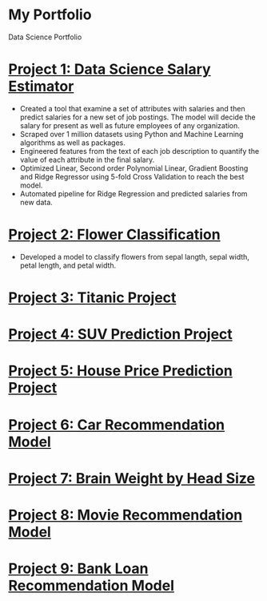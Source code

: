 # My Portfolio
Data Science Portfolio

# [Project 1: Data Science Salary Estimator](https://github.com/maulik-vyas/SalaryPredictionProject) 
* Created a tool that examine a set of attributes with salaries and then predict salaries for a new set of job postings. The model will   decide the salary for present as well as future employees of any organization.
* Scraped over 1 million datasets using Python and Machine Learning algorithms as well as packages.
* Engineered features from the text of each job description to quantify the value of each attribute in the final salary. 
* Optimized Linear, Second order Polynomial Linear, Gradient Boosting and Ridge Regressor using 5-fold Cross Validation to reach the       best model. 
* Automated pipeline for Ridge Regression and predicted salaries from new data. 

# [Project 2: Flower Classification](https://github.com/maulik-vyas/IRIS-Dataset-Project)
* Developed a model to classify flowers from sepal langth, sepal width, petal length, and petal width.

# [Project 3: Titanic Project](https://github.com/maulik-vyas/Titanic-Project)

# [Project 4: SUV Prediction Project](https://github.com/maulik-vyas/SUV-Prediction)

# [Project 5: House Price Prediction Project](https://github.com/maulik-vyas/HousePricePredictionProject)

# [Project 6: Car Recommendation Model](https://github.com/maulik-vyas/AutomobilesRecommenderModel)

# [Project 7: Brain Weight by Head Size](https://github.com/maulik-vyas/BrainWeightProject/blob/master/BrainWeight.ipynb)

# [Project 8: Movie Recommendation Model](https://github.com/maulik-vyas/MovieRecommendationModel)

# [Project 9: Bank Loan Recommendation Model](https://github.com/maulik-vyas/LoanRecommendationModel)
